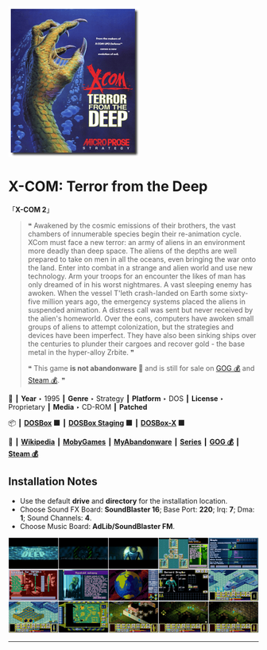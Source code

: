 ![](Thumbnail.png "application-thumbnail")

# X-COM: Terror from the Deep

「**X-COM 2**」

> ❝ Awakened by the cosmic emissions of their brothers, the vast chambers of innumerable species begin their re-animation cycle. XCom must face a new terror: an army of aliens in an environment more deadly than deep space. The aliens of the depths are well prepared to take on men in all the oceans, even bringing the war onto the land. Enter into combat in a strange and alien world and use new technology. Arm your troops for an encounter the likes of man has only dreamed of in his worst nightmares. A vast sleeping enemy has awoken. When the vessel T'leth crash-landed on Earth some sixty-five million years ago, the emergency systems placed the aliens in suspended animation. A distress call was sent but never received by the alien's homeworld. Over the eons, computers have awoken small groups of aliens to attempt colonization, but the strategies and devices have been imperfect. They have also been sinking ships over the centuries to plunder their cargoes and recover gold - the base metal in the hyper-alloy Zrbite. ❞
>
> ❝ This game **is not abandonware 🚫** and is still for sale on [GOG 💰](https://www.gog.com/en/game/xcom_terror_from_the_deep) and [Steam 💰](https://store.steampowered.com/app/7650/XCOM_Terror_From_the_Deep/). ❞
>

📌 ┃ **Year** ‣ 1995 ┃ **Genre** ‣ Strategy ┃ **Platform** ‣ DOS ┃ **License** ‣ Proprietary ┃ **Media** ‣ CD-ROM ┃ **Patched** 

📦 ┃ **[DOSBox](https://www.dosbox.com/) 🟩** ┃ **[DOSBox Staging](https://dosbox-staging.github.io/) 🟩** ┃ **[DOSBox-X](https://dosbox-x.com/) 🟩** 

📎 ┃ **[Wikipedia](https://en.wikipedia.org/wiki/X-COM:_Terror_from_the_Deep)** ┃ **[MobyGames](https://www.mobygames.com/game/543/x-com-terror-from-the-deep/)** ┃ **[MyAbandonware](https://www.myabandonware.com/game/x-com-terror-from-the-deep-1pk)** ┃ **[Series](https://en.wikipedia.org/wiki/XCOM)** ┃ **[GOG 💰](https://www.gog.com/en/game/xcom_terror_from_the_deep)** ┃ **[Steam 💰](https://store.steampowered.com/app/7650/XCOM_Terror_From_the_Deep/)** 

## Installation Notes
- Use the default **drive** and **directory** for the installation location.
- Choose Sound FX Board: **SoundBlaster 16**; Base Port: **220**; Irq: **7**; Dma: **1**; Sound Channels: **4**.
- Choose Music Board: **AdLib/SoundBlaster FM**.

![](Montage.png "X-COM: Terror from the Deep")

---

